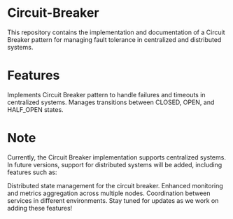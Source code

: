 # Circuit-Breaker
This repository contains the implementation and documentation of a Circuit Breaker pattern for managing fault tolerance in centralized and distributed systems.

# Features
Implements Circuit Breaker pattern to handle failures and timeouts in centralized systems.
Manages transitions between CLOSED, OPEN, and HALF_OPEN states.

# Note
Currently, the Circuit Breaker implementation supports centralized systems. In future versions, support for distributed systems will be added, including features such as:

Distributed state management for the circuit breaker.
Enhanced monitoring and metrics aggregation across multiple nodes.
Coordination between services in different environments.
Stay tuned for updates as we work on adding these features!
